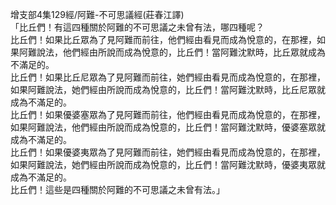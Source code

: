增支部4集129經/阿難-不可思議經(莊春江譯)  
「比丘們！有這四種關於阿難的不可思議之未曾有法，哪四種呢？  
比丘們！如果比丘眾為了見阿難而前往，他們經由看見而成為悅意的，在那裡，如果阿難說法，他們經由所說而成為悅意的，比丘們！當阿難沈默時，比丘眾就成為不滿足的。  
比丘們！如果比丘尼眾為了見阿難而前往，她們經由看見而成為悅意的，在那裡，如果阿難說法，她們經由所說而成為悅意的，比丘們！當阿難沈默時，比丘尼眾就成為不滿足的。  
比丘們！如果優婆塞眾為了見阿難而前往，他們經由看見而成為悅意的，在那裡，如果阿難說法，他們經由所說而成為悅意的，比丘們！當阿難沈默時，優婆塞眾就成為不滿足的。  
比丘們！如果優婆夷眾為了見阿難而前往，她們經由看見而成為悅意的，在那裡，如果阿難說法，她們經由所說而成為悅意的，比丘們！當阿難沈默時，優婆夷眾就成為不滿足的。  
比丘們！這些是四種關於阿難的不可思議之未曾有法。」  
  
  
